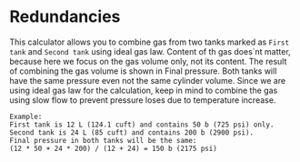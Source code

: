# Redundancies

This calculator allows you to combine gas from two tanks marked as `First tank` and `Second tank` using ideal gas law. Content of th gas does`nt matter, because here we focus on the gas volume only, not its content.
The result of combining the gas volume  is shown in Final pressure. Both tanks will have the same pressure even not the same cylinder volume.
Since we are using ideal gas law for the calculation, keep in mind to combine the gas using slow flow to prevent pressure loses due to temperature increase.

```text
Example:
First tank is 12 L (124.1 cuft) and contains 50 b (725 psi) only.
Second tank is 24 L (85 cuft) and contains 200 b (2900 psi).
Final pressure in both tanks will be the same:
(12 * 50 + 24 * 200) / (12 + 24) = 150 b (2175 psi)
```
